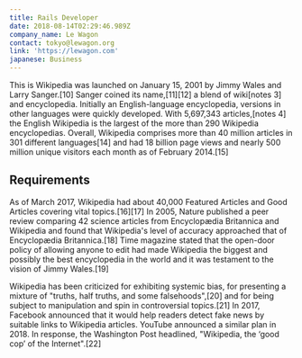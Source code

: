```yaml
---
title: Rails Developer
date: 2018-08-14T02:29:46.989Z
company_name: Le Wagon
contact: tokyo@lewagon.org
link: 'https://lewagon.com'
japanese: Business
---
```

This is Wikipedia was launched on January 15, 2001 by Jimmy Wales and Larry Sanger.[10] Sanger coined its name,[11][12] a blend of wiki[notes 3] and encyclopedia. Initially an English-language encyclopedia, versions in other languages were quickly developed. With 5,697,343 articles,[notes 4] the English Wikipedia is the largest of the more than 290 Wikipedia encyclopedias. Overall, Wikipedia comprises more than 40 million articles in 301 different languages[14] and had 18 billion page views and nearly 500 million unique visitors each month as of February 2014.[15]

## Requirements

As of March 2017, Wikipedia had about 40,000 Featured Articles and Good Articles covering vital topics.[16][17] In 2005, Nature published a peer review comparing 42 science articles from Encyclopædia Britannica and Wikipedia and found that Wikipedia's level of accuracy approached that of Encyclopædia Britannica.[18] Time magazine stated that the open-door policy of allowing anyone to edit had made Wikipedia the biggest and possibly the best encyclopedia in the world and it was testament to the vision of Jimmy Wales.[19]

Wikipedia has been criticized for exhibiting systemic bias, for presenting a mixture of "truths, half truths, and some falsehoods",[20] and for being subject to manipulation and spin in controversial topics.[21] In 2017, Facebook announced that it would help readers detect fake news by suitable links to Wikipedia articles. YouTube announced a similar plan in 2018. In response, the Washington Post headlined, "Wikipedia, the ‘good cop’ of the Internet".[22]
